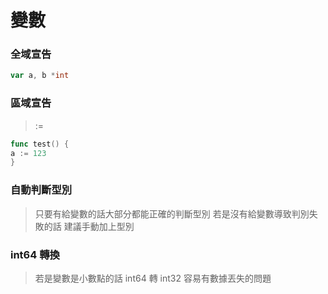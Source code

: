 # 變數

### 全域宣告
```go
var a, b *int
```
### 區域宣告
> :=
```go
func test() {
a := 123
}
```

### 自動判斷型別

> 只要有給變數的話大部分都能正確的判斷型別 若是沒有給變數導致判別失敗的話 建議手動加上型別

### int64 轉換

> 若是變數是小數點的話 int64 轉 int32 容易有數據丟失的問題 